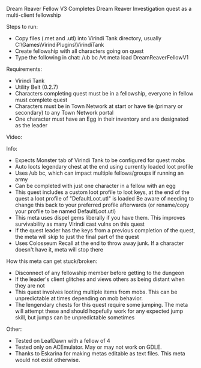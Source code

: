 Dream Reaver Fellow V3
Completes Dream Reaver Investigation quest as a multi-client fellowship     

Steps to run:
- Copy files (.met and .utl) into Virindi Tank directory, usually C:\Games\VirindiPlugins\VirindiTank
- Create fellowship with all characters going on quest
- Type the following in chat: /ub bc /vt meta load DreamReaverFellowV1

Requirements:
- Virindi Tank
- Utility Belt (0.2.7)
- Characters completing quest must be in a fellowship, everyone in fellow must complete quest
- Characters must be in Town Network at start or have tie (primary or secondary) to any Town Network portal
- One character must have an Egg in their inventory and are designated as the leader

Video: 

Info:
- Expects Monster tab of Virindi Tank to be configured for quest mobs
- Auto loots legendary chest at the end using currently loaded loot profile
- Uses /ub bc, which can impact multiple fellows/groups if running an army
- Can be completed with just one character in a fellow with an egg
- This quest includes a custom loot profile to loot keys, at the end of the quest a loot profile of "DefaultLoot.utl" is loaded
Be aware of needing to change this back to your preferred profile afterwards (or rename/copy your profile to be named DefaultLoot.utl)
- This meta uses dispel gems liberally if you have them.  This improves survivability as many Virindi cast vulns on this quest
- If the quest leader has the keys from a previous completion of the quest, the meta will skip to just the final part of the quest
- Uses Colosseum Recall at the end to throw away junk.  If a character doesn't have it, meta will stop there

How this meta can get stuck/broken:
- Disconnect of any fellowship member before getting to the dungeon
- If the leader's client glitches and views others as being distant when they are not
- This quest involves looting multiple items from mobs.  This can be unpredictable at times depending on mob behavior.
- The lengendary chests for this quest require some jumping.  The meta will attempt these and should hopefully work for any expected jump skill, but jumps can be unpredictable sometimes

Other:
- Tested on LeafDawn with a fellow of 4
- Tested only on ACEmulator.  May or may not work on GDLE.
- Thanks to Eskarina for making metas editable as text files.   This meta would not exist otherwise.